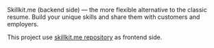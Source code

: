 Skillkit.me (backend side) — the more flexible alternative to the classic resume.
Build your unique skills and share them with customers and employers.

This project use [skillkit.me repository](https://github.com/dmitrydrynov/skillkit.me) as frontend side. 
